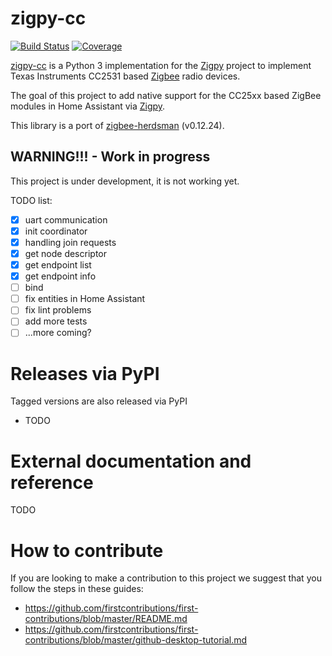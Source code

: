 # zigpy-cc

[![Build Status](https://travis-ci.org/sanyatuning/zigpy-cc.svg?branch=master)](https://travis-ci.org/sanyatuning/zigpy-cc)
[![Coverage](https://coveralls.io/repos/github/sanyatuning/zigpy-cc/badge.svg?branch=master)](https://coveralls.io/github/sanyatuning/zigpy-cc?branch=master)

[zigpy-cc](https://github.com/sanyatuning/zigpy-cc) is a Python 3 implementation for the [Zigpy](https://github.com/zigpy/) project to implement Texas Instruments CC2531 based [Zigbee](https://www.zigbee.org) radio devices.

The goal of this project to add native support for the CC25xx based ZigBee modules in Home Assistant via [Zigpy](https://github.com/zigpy/).

This library is a port of [zigbee-herdsman](https://github.com/Koenkk/zigbee-herdsman/tree/v0.12.24) (v0.12.24).

## WARNING!!! - Work in progress
This project is under development, it is not working yet.

TODO list:
- [x] uart communication
- [x] init coordinator
- [x] handling join requests
- [x] get node descriptor
- [x] get endpoint list
- [x] get endpoint info
- [ ] bind
- [ ] fix entities in Home Assistant
- [ ] fix lint problems
- [ ] add more tests
- [ ] ...more coming?

# Releases via PyPI
Tagged versions are also released via PyPI

- TODO

# External documentation and reference

TODO

# How to contribute

If you are looking to make a contribution to this project we suggest that you follow the steps in these guides:
- https://github.com/firstcontributions/first-contributions/blob/master/README.md
- https://github.com/firstcontributions/first-contributions/blob/master/github-desktop-tutorial.md
